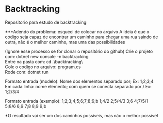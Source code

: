# Backtracking
Repositorio para estudo de backtracking

***Adendo do problema: esqueci de colocar no arquivo 
 A ideia é que o código seja capaz de encontrar um caminho para chegar uma rua saindo de outra, não é o melhor caminho, mas uma das possibilidades 

(Ignore esse processo se for clonar o repositório do github)
Crie o projeto com: dotnet new console -n backtracking <br>
Entre na pasta com: cd .\backtracking\ <br>
Cole o codigo no arquivo: program.cs <br>
Rode com: dotnet run <br>


Formato entrada (modelo):
Nome dos elementos separado por;
Ex: 1;2;3;4
Em cada linha: nome elemento; com quem se conecta separado por /
Ex: 1;2/3/4


Formato entrada (exemplo):
1;2;3;4;5;6;7;8;9;b
1;4/2
2;5/4/3
3;6
4;7/5/1
5;8/6
6;9
7;8
8;9
9;b


*O resultado vai ser um dos caminhos possíveis, mas não o melhor possivel
